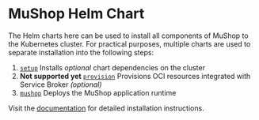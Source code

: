 # MuShop Helm Chart

The Helm charts here can be used to install all components of MuShop to the Kubernetes cluster.
For practical purposes, multiple charts are used to separate installation into the following steps:

1. [`setup`](#setup) Installs _optional_ chart dependencies on the cluster
1. **Not supported yet**  [`provision`](#provision) Provisions OCI resources integrated with Service Broker _(optional)_
1. [`mushop`](#installation) Deploys the MuShop application runtime


Visit the [documentation](https://pgressa.github.io/oraclecloud-cloudnative/quickstart/helm/) for detailed installation instructions.
